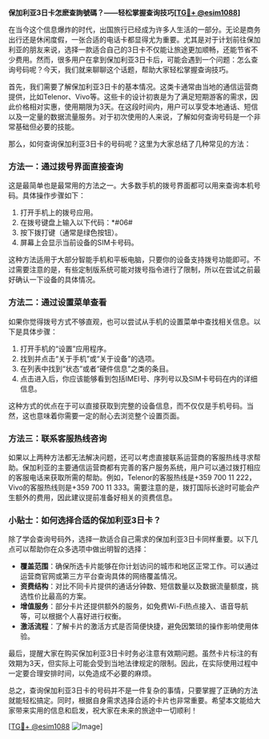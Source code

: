 **保加利亚3日卡怎麽查詢號碼？——轻松掌握查询技巧[[TG💪+ @esim1088](https://t.me/s/esim1088)]**

在当今这个信息爆炸的时代，出国旅行已经成为许多人生活的一部分。无论是商务出行还是休闲度假，一张合适的电话卡都显得尤为重要。尤其是对于计划前往保加利亚的朋友来说，选择一款适合自己的3日卡不仅能让旅途更加顺畅，还能节省不少费用。然而，很多用户在拿到保加利亚3日卡后，可能会遇到一个问题：怎么查询号码呢？今天，我们就来聊聊这个话题，帮助大家轻松掌握查询技巧。

首先，我们需要了解保加利亚3日卡的基本情况。这类卡通常由当地的通信运营商提供，比如Telenor、Vivo等。这些卡的设计初衷是为了满足短期游客的需求，因此价格相对实惠，使用期限为3天。在这段时间内，用户可以享受本地通话、短信以及一定量的数据流量服务。对于初次使用的人来说，了解如何查询号码是一个非常基础但必要的技能。

那么，如何查询保加利亚3日卡的号码呢？这里为大家总结了几种常见的方法：

### 方法一：通过拨号界面直接查询

这是最简单也是最常用的方法之一。大多数手机的拨号界面都可以用来查询本机号码。具体操作步骤如下：

1. 打开手机上的拨号应用。
2. 在拨号键盘上输入以下代码：*#06#
3. 按下拨打键（通常是绿色按钮）。
4. 屏幕上会显示当前设备的SIM卡号码。

这种方法适用于大部分智能手机和平板电脑，只要你的设备支持拨号功能即可。不过需要注意的是，有些定制版系统可能对拨号指令进行了限制，所以在尝试之前最好确认一下设备的具体情况。

### 方法二：通过设置菜单查看

如果你觉得拨号方式不够直观，也可以尝试从手机的设置菜单中查找相关信息。以下是具体步骤：

1. 打开手机的“设置”应用程序。
2. 找到并点击“关于手机”或“关于设备”的选项。
3. 在列表中找到“状态”或者“硬件信息”之类的条目。
4. 点击进入后，你应该能够看到包括IMEI号、序列号以及SIM卡号码在内的详细信息。

这种方式的优点在于可以直接获取到完整的设备信息，而不仅仅是手机号码。当然，这也意味着你需要一定的耐心去浏览整个设置页面。

### 方法三：联系客服热线咨询

如果以上两种方法都无法解决问题，还可以考虑直接联系运营商的客服热线寻求帮助。保加利亚的主要通信运营商都有完善的客户服务系统，用户可以通过拨打相应的客服电话来获取所需的帮助。例如，Telenor的客服热线是+359 700 11 222，Vivo的客服热线则是+359 700 11 333。需要注意的是，拨打国际长途时可能会产生额外的费用，因此建议提前准备好相关的资费信息。

### 小贴士：如何选择合适的保加利亚3日卡？

除了学会查询号码外，选择一款适合自己需求的保加利亚3日卡同样重要。以下几点可以帮助你在众多选项中做出明智的选择：

- **覆盖范围**：确保所选卡片能够在你计划访问的城市和地区正常工作。可以通过运营商官网或第三方平台查询具体的网络覆盖情况。
- **资费结构**：对比不同卡片提供的通话分钟数、短信数量以及数据流量额度，挑选性价比最高的方案。
- **增值服务**：部分卡片还提供额外的服务，如免费Wi-Fi热点接入、语音导航等，可以根据个人喜好进行权衡。
- **激活流程**：了解卡片的激活方式是否简便快捷，避免因繁琐的操作影响使用体验。

最后，提醒大家在购买保加利亚3日卡时务必注意有效期问题。虽然卡片标注的有效期为3天，但实际上可能会受到当地法律规定的限制。因此，在实际使用过程中一定要合理安排时间，以免造成不必要的麻烦。

总之，查询保加利亚3日卡的号码并不是一件复杂的事情，只要掌握了正确的方法就能轻松搞定。同时，根据自身需求选择合适的卡片也非常重要。希望本文能给大家带来实用的信息和启发，祝大家在未来的旅途中一切顺利！

[[TG💪+ @esim1088](https://t.me/s/esim1088) ![Image](https://i.postimg.cc/4NQfJmqS/Snipaste-2025-05-13-00-14-12.png)]
